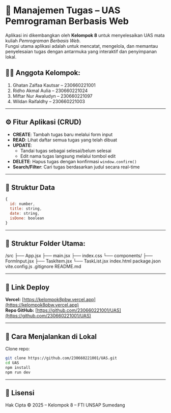 # 📝 Manajemen Tugas – UAS Pemrograman Berbasis Web

Aplikasi ini dikembangkan oleh **Kelompok 8** untuk menyelesaikan UAS mata kuliah _Pemrograman Berbasis Web_.  
Fungsi utama aplikasi adalah untuk mencatat, mengelola, dan memantau penyelesaian tugas dengan antarmuka yang interaktif dan penyimpanan lokal.

## 👨‍💻 Anggota Kelompok:

1. Ghatan Zalfaa Kautsar – 230660221001
2. Ridho Akmal Aulia – 230660221024
3. Miftar Nur Awaludyn – 230660221097
4. Wildan Raifaldhy – 230660221003

---

## ⚙️ Fitur Aplikasi (CRUD)

- **CREATE**: Tambah tugas baru melalui form input
- **READ**: Lihat daftar semua tugas yang telah dibuat
- **UPDATE**:
  - Tandai tugas sebagai selesai/belum selesai
  - Edit nama tugas langsung melalui tombol edit
- **DELETE**: Hapus tugas dengan konfirmasi `window.confirm()`
- **Search/Filter**: Cari tugas berdasarkan judul secara real-time

---

## 🧠 Struktur Data

```js
{
  id: number,
  title: string,
  date: string,
  isDone: boolean
}
```

---

## 📂 Struktur Folder Utama:

/src
├── App.jsx
├── main.jsx
├── index.css
└── components/
├── FormInput.jsx
├── TaskItem.jsx
└── TaskList.jsx
index.html
package.json
vite.config.js
.gitignore
README.md

---

## 🔗 Link Deploy

**Vercel:** [https://kelompok8pbw.vercel.app](https://kelompok8pbw.vercel.app)  
**Repo GitHub:** [https://github.com/230660221001/UAS](https://github.com/230660221001/UAS)

---

## 🚀 Cara Menjalankan di Lokal

Clone repo:

```bash
git clone https://github.com/230660221001/UAS.git
cd UAS
npm install
npm run dev
```

---

## 🧾 Lisensi

Hak Cipta © 2025 – Kelompok 8 – FTI UNSAP Sumedang
